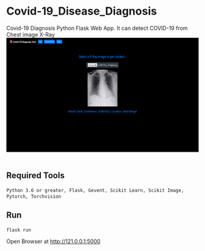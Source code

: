 # Covid-19_Disease_Diagnosis

Covid-19 Diagnosis Python Flask Web App. It can detect COVID-19 from Chest image X-Ray <br>
<img src="Demo.jpg" width="600" height="300"/><br><br>

## Required Tools
```
Python 3.6 or greater, Flask, Gevent, Scikit Learn, Scikit Image, Pytorch, Torchvision
```

## Run
```
flask run
```
Open Browser at http://121.0.0.1:5000